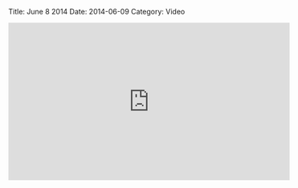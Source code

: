 Title: June 8 2014
Date: 2014-06-09
Category: Video

<iframe width="560" height="315" src="https://www.youtube.com/embed/ZLTpE_V8ZYc" title="YouTube video player" frameborder="0" allow="accelerometer; autoplay; clipboard-write; encrypted-media; gyroscope; picture-in-picture" allowfullscreen></iframe>


